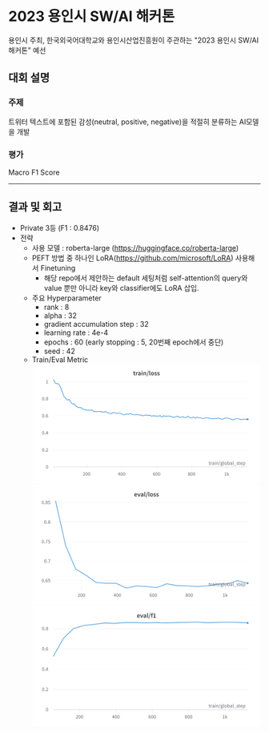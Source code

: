 # 2023 용인시 SW/AI 해커톤
용인시 주최, 한국외국어대학교와 용인시산업진흥원이 주관하는 "2023 용인시 SW/AI 해커톤" 예선


## 대회 설명
### 주제
트위터 텍스트에 포함된 감성(neutral, positive, negative)을 적절히 분류하는 AI모델을 개발

### 평가
Macro F1 Score

---

## 결과 및 회고
- Private 3등 (F1 : 0.8476)
- 전략
  - 사용 모델 : roberta-large (https://huggingface.co/roberta-large)
  - PEFT 방법 중 하나인 LoRA(https://github.com/microsoft/LoRA) 사용해서 Finetuning
    - 해당 repo에서 제안하는 default 세팅처럼 self-attention의 query와 value 뿐만 아니라 key와 classifier에도 LoRA 삽입.
  - 주요 Hyperparameter
    - rank : 8
    - alpha : 32
    - gradient accumulation step : 32
    - learning rate : 4e-4
    - epochs : 60 (early stopping : 5, 20번째 epoch에서 중단) 
    - seed : 42
  - Train/Eval Metric
    <img src='./roberta-largelora8_a32_qkv_ga_train.png'>
    <img src='./roberta-largelora8_a32_qkv_ga_evalloss.png'>
    <img src='./2023_10_16_01_43_roberta-largelora8_a32_qkv_ga_.png'>